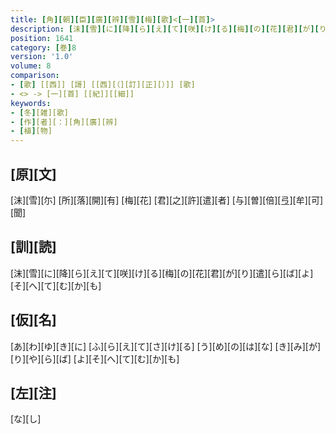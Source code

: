 ```yaml
---
title: [角][朝][臣][廣][辨][雪][梅][歌]<[一][首]>
description: [沫][雪][に][降][ら][え][て][咲][け][る][梅][の][花][君][が][り][遣][ら][ば][よ][そ][へ][て][む][か][も]
position: 1641
category: [巻]8
version: '1.0'
volume: 8
comparison:
- [歌] [[西]] [謌] [[西][（][訂][正][）]] [歌]
- <> -> [一][首] [[紀]][[細]]
keywords:
- [冬][雑][歌]
- [作][者][：][角][廣][辨]
- [植][物]
---
```


## [原][文]

[沫][雪][尓] [所][落][開][有] [梅][花] [君][之][許][遣][者] [与][曽][倍][弖][牟][可][聞]

## [訓][読]

[沫][雪][に][降][ら][え][て][咲][け][る][梅][の][花][君][が][り][遣][ら][ば][よ][そ][へ][て][む][か][も]

## [仮][名]

[あ][わ][ゆ][き][に] [ふ][ら][え][て][さ][け][る] [う][め][の][は][な] [き][み][が][り][や][ら][ば] [よ][そ][へ][て][む][か][も]

## [左][注]

[な][し]
